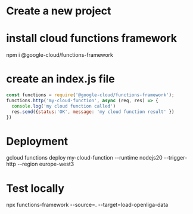 # Create a new project

# install cloud functions framework
npm i @google-cloud/functions-framework

# create an index.js file
```js
const functions = require('@google-cloud/functions-framework');
functions.http('my-cloud-function', async (req, res) => {
  console.log('my cloud function called')
  res.send({status:'OK', message: 'my cloud function result' })
})
```

# Deployment
gcloud functions deploy my-cloud-function --runtime nodejs20 --trigger-http --region europe-west3

# Test locally
npx functions-framework --source=. --target=load-openliga-data
